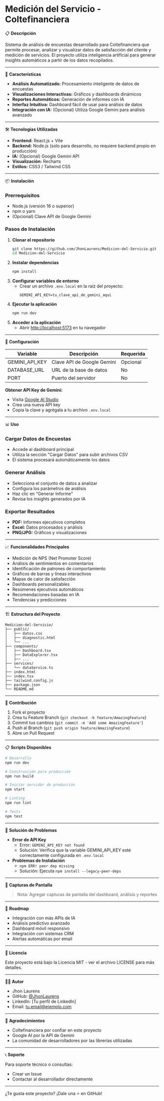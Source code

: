 # Medición del Servicio - Coltefinanciera

📋 **Descripción**

Sistema de análisis de encuestas desarrollado para Coltefinanciera que permite procesar, analizar y visualizar datos de satisfacción del cliente y medición de servicios. El proyecto utiliza inteligencia artificial para generar insights automáticos a partir de los datos recopilados.

---

🚀 **Características**

- **Análisis Automatizado:** Procesamiento inteligente de datos de encuestas
- **Visualizaciones Interactivas:** Gráficos y dashboards dinámicos
- **Reportes Automáticos:** Generación de informes con IA
- **Interfaz Intuitiva:** Dashboard fácil de usar para análisis de datos
- **Integración con IA:** (Opcional) Utiliza Google Gemini para análisis avanzado

---

🛠️ **Tecnologías Utilizadas**

- **Frontend:** React.js + Vite
- **Backend:** Node.js (solo para desarrollo, no requiere backend propio en producción)
- **IA:** (Opcional) Google Gemini API
- **Visualización:** Recharts
- **Estilos:** CSS3 / Tailwind CSS

---

📦 **Instalación**

### Prerrequisitos
- Node.js (versión 16 o superior)
- npm o yarn
- (Opcional) Clave API de Google Gemini

### Pasos de Instalación

1. **Clonar el repositorio**
   ```bash
   git clone https://github.com/JhonLaurens/Medicion-del-Servicio.git
   cd Medicion-del-Servicio
   ```
2. **Instalar dependencias**
   ```bash
   npm install
   ```
3. **Configurar variables de entorno**
   - Crear un archivo `.env.local` en la raíz del proyecto:
     ```env
     GEMINI_API_KEY=tu_clave_api_de_gemini_aqui
     ```
4. **Ejecutar la aplicación**
   ```bash
   npm run dev
   ```
5. **Acceder a la aplicación**
   - Abrir [http://localhost:5173](http://localhost:5173) en tu navegador

---

🔧 **Configuración**

| Variable         | Descripción                        | Requerida |
|------------------|------------------------------------|-----------|
| GEMINI_API_KEY   | Clave API de Google Gemini         | Opcional  |
| DATABASE_URL     | URL de la base de datos            | No        |
| PORT             | Puerto del servidor                | No        |

**Obtener API Key de Gemini:**
- Visita [Google AI Studio](https://aistudio.google.com/app/apikey)
- Crea una nueva API key
- Copia la clave y agrégala a tu archivo `.env.local`

---

📊 **Uso**

### Cargar Datos de Encuestas
- Accede al dashboard principal
- Utiliza la sección "Cargar Datos" para subir archivos CSV
- El sistema procesará automáticamente los datos

### Generar Análisis
- Selecciona el conjunto de datos a analizar
- Configura los parámetros de análisis
- Haz clic en "Generar Informe"
- Revisa los insights generados por IA

### Exportar Resultados
- **PDF:** Informes ejecutivos completos
- **Excel:** Datos procesados y análisis
- **PNG/JPG:** Gráficos y visualizaciones

---

📈 **Funcionalidades Principales**

- Medición de NPS (Net Promoter Score)
- Análisis de sentimientos en comentarios
- Identificación de patrones de comportamiento
- Gráficos de barras y líneas interactivos
- Mapas de calor de satisfacción
- Dashboards personalizables
- Resúmenes ejecutivos automáticos
- Recomendaciones basadas en IA
- Tendencias y predicciones

---

🏗️ **Estructura del Proyecto**

```
Medicion-del-Servicio/
├── public/
│   ├── datos.csv
│   ├── diagnostic.html
│   └── ...
├── components/
│   ├── Dashboard.tsx
│   ├── DataExplorer.tsx
│   ├── ...
├── services/
│   └── dataService.ts
├── index.html
├── index.tsx
├── tailwind.config.js
├── package.json
└── README.md
```

---

🤝 **Contribución**

1. Fork el proyecto
2. Crea tu Feature Branch (`git checkout -b feature/AmazingFeature`)
3. Commit tus cambios (`git commit -m 'Add some AmazingFeature'`)
4. Push al Branch (`git push origin feature/AmazingFeature`)
5. Abre un Pull Request

---

📋 **Scripts Disponibles**

```bash
# Desarrollo
npm run dev

# Construcción para producción
npm run build

# Iniciar servidor de producción
npm start

# Linting
npm run lint

# Tests
npm test
```

---

🐛 **Solución de Problemas**

- **Error de API Key**
  - Error: `GEMINI_API_KEY not found`
  - Solución: Verifica que la variable GEMINI_API_KEY esté correctamente configurada en `.env.local`
- **Problemas de Instalación**
  - `npm ERR! peer dep missing`
  - Solución: Ejecuta `npm install --legacy-peer-deps`

---

📱 **Capturas de Pantalla**

> Nota: Agregar capturas de pantalla del dashboard, análisis y reportes

---

🔮 **Roadmap**

- Integración con más APIs de IA
- Análisis predictivo avanzado
- Dashboard móvil responsivo
- Integración con sistemas CRM
- Alertas automáticas por email

---

📄 **Licencia**

Este proyecto está bajo la Licencia MIT - ver el archivo LICENSE para más detalles.

---

👨‍💻 **Autor**

- Jhon Laurens
- GitHub: [@JhonLaurens](https://github.com/JhonLaurens)
- LinkedIn: [Tu perfil de LinkedIn]
- Email: tu.email@ejemplo.com

---

🙏 **Agradecimientos**

- Coltefinanciera por confiar en este proyecto
- Google AI por la API de Gemini
- La comunidad de desarrolladores por las librerías utilizadas

---

📞 **Soporte**

Para soporte técnico o consultas:
- Crear un Issue
- Contactar al desarrollador directamente

---

¿Te gusta este proyecto? ¡Dale una ⭐ en GitHub!
